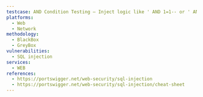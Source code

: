 ```yaml
---
testcase: AND Condition Testing – Inject logic like ' AND 1=1-- or ' AND 1=2-- to determine if SQL query conditions affect the visible application behavior or result sets
platforms: 
  - Web
  - Network
methodology: 
  - BlackBox
  - GreyBox
vulnerabilities:
  - SQL injection
services:
  - WEB
references:
  - https://portswigger.net/web-security/sql-injection
  - https://portswigger.net/web-security/sql-injection/cheat-sheet
---
```

